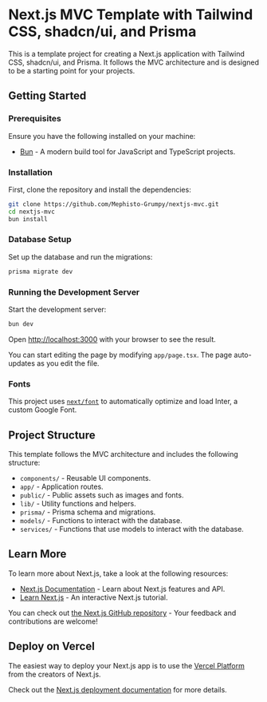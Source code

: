 # Next.js MVC Template with Tailwind CSS, shadcn/ui, and Prisma

This is a template project for creating a Next.js application with Tailwind CSS, shadcn/ui, and Prisma. It follows the MVC architecture and is designed to be a starting point for your projects.

## Getting Started

### Prerequisites

Ensure you have the following installed on your machine:

- [Bun](https://bun.sh/) - A modern build tool for JavaScript and TypeScript projects.

### Installation

First, clone the repository and install the dependencies:

```bash
git clone https://github.com/Mephisto-Grumpy/nextjs-mvc.git
cd nextjs-mvc
bun install
```

### Database Setup

Set up the database and run the migrations:

```bash
prisma migrate dev
```

### Running the Development Server

Start the development server:

```bash
bun dev
```

Open [http://localhost:3000](http://localhost:3000) with your browser to see the result.

You can start editing the page by modifying `app/page.tsx`. The page auto-updates as you edit the file.

### Fonts

This project uses [`next/font`](https://nextjs.org/docs/basic-features/font-optimization) to automatically optimize and load Inter, a custom Google Font.

## Project Structure

This template follows the MVC architecture and includes the following structure:

- `components/` - Reusable UI components.
- `app/` - Application routes.
- `public/` - Public assets such as images and fonts.
- `lib/` - Utility functions and helpers.
- `prisma/` - Prisma schema and migrations.
- `models/` - Functions to interact with the database.
- `services/` - Functions that use models to interact with the database.

## Learn More

To learn more about Next.js, take a look at the following resources:

- [Next.js Documentation](https://nextjs.org/docs) - Learn about Next.js features and API.
- [Learn Next.js](https://nextjs.org/learn) - An interactive Next.js tutorial.

You can check out [the Next.js GitHub repository](https://github.com/vercel/next.js/) - Your feedback and contributions are welcome!

## Deploy on Vercel

The easiest way to deploy your Next.js app is to use the [Vercel Platform](https://vercel.com/new?utm_medium=default-template&filter=next.js&utm_source=create-next-app&utm_campaign=create-next-app-readme) from the creators of Next.js.

Check out the [Next.js deployment documentation](https://nextjs.org/docs/deployment) for more details.
